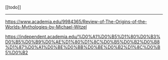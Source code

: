 [[todo]]

---

https://www.academia.edu/9984365/Review-of-The-Origins-of-the-Worlds-Mythologies-by-Michael-Witzel

https://independent.academia.edu/%D0%A1%D0%B5%D1%80%D0%B3%D0%B5%D0%B9%D0%AE%D1%80%D1%8C%D0%B5%D0%B2%D0%B8%D1%87%D0%A1%D0%BE%D0%BB%D0%BE%D0%B2%D1%8C%D0%B5%D0%B2